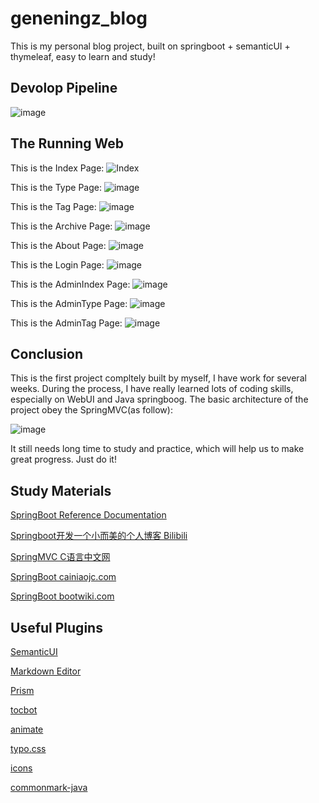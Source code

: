# geneningz_blog
This is my personal blog project, built on springboot + semanticUI + thymeleaf, easy to learn and study!

## Devolop Pipeline
![image](https://user-images.githubusercontent.com/37908189/192479103-c2220933-e48f-4938-a00b-f1a5c268a663.png)


## The Running Web
This is the Index Page:
![Index](https://user-images.githubusercontent.com/37908189/192473385-8ab89057-94e7-40a2-82b5-3a22831a673d.png)


This is the Type Page:
![image](https://user-images.githubusercontent.com/37908189/192474002-ac960084-4362-4a13-a36c-8db134a6ef2f.png)



This is the Tag Page:
![image](https://user-images.githubusercontent.com/37908189/192474063-9595ced7-bfbc-4dbd-9fb7-2a61d1d16234.png)



This is the Archive Page:
![image](https://user-images.githubusercontent.com/37908189/192474112-e271c3bf-083d-4a05-8f01-c582ff6f1b28.png)



This is the About Page:
![image](https://user-images.githubusercontent.com/37908189/192474181-81d63788-284d-44f3-a5ba-68c21d2de1f7.png)



This is the Login Page:
![image](https://user-images.githubusercontent.com/37908189/192474261-5616ec77-e5dd-4de8-a33a-020d22976fca.png)



This is the AdminIndex Page:
![image](https://user-images.githubusercontent.com/37908189/192474338-e2b07bd1-3eb7-4ec0-8ab6-9e106d1532e9.png)



This is the AdminType Page:
![image](https://user-images.githubusercontent.com/37908189/192474401-36203751-560a-4270-b1d3-9d8f33de3157.png)



This is the AdminTag Page:
![image](https://user-images.githubusercontent.com/37908189/192474448-e7fa406a-f3f5-4594-8467-19413d5a5110.png)






## Conclusion
This is the first project compltely built by myself, I have work for several weeks. During the process, I have really learned lots of coding skills, especially on WebUI and Java springboog. The basic architecture of the project obey the SpringMVC(as follow):

![image](https://user-images.githubusercontent.com/37908189/192475398-d376c6a3-5eff-4ca4-b546-7dbc5d1caf6e.png)

It still needs long time to study and practice, which will help us to make great progress. Just do it!

## Study Materials

[SpringBoot Reference Documentation](https://docs.spring.io/spring-boot/docs/current/reference/htmlsingle/)

[Springboot开发一个小而美的个人博客 Bilibili](https://www.bilibili.com/video/BV1nE411r7TF/?p=1)

[SpringMVC C语言中文网](http://c.biancheng.net/spring_mvc/9669.html)

[SpringBoot cainiaojc.com](https://www.cainiaojc.com/springboot/springboot-aop.html)

[SpringBoot bootwiki.com](https://www.bootwiki.com/springboot/spring-boot-service-registration-with-eureka.html)


## Useful Plugins
[SemanticUI](https://semantic-ui.com/introduction/getting-started.html)

[Markdown Editor](https://pandao.github.io/editor.md/)

[Prism](https://github.com/PrismJS/prism)

[tocbot](https://tscanlin.github.io/tocbot/)

[animate](https://animate.style/)

[typo.css](https://github.com/sofish/typo.css)

[icons](https://fontawesome.com/icons)

[commonmark-java](https://github.com/commonmark/commonmark-java)


